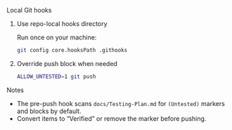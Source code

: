 Local Git hooks

1) Use repo-local hooks directory

   Run once on your machine:

   ```bash
   git config core.hooksPath .githooks
   ```

2) Override push block when needed

   ```bash
   ALLOW_UNTESTED=1 git push
   ```

Notes
- The pre-push hook scans `docs/Testing-Plan.md` for `(Untested)` markers and blocks by default.
- Convert items to “Verified” or remove the marker before pushing.


